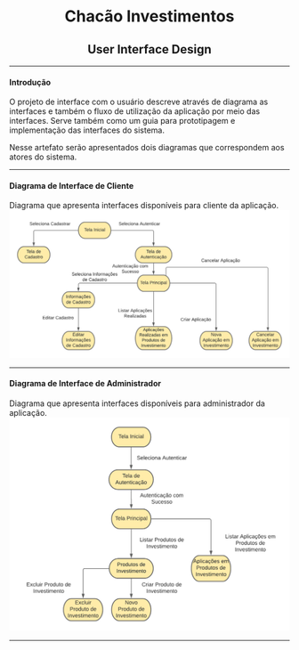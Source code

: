 <h1 align="center">Chacão Investimentos</h1>
<h2 align="center">User Interface Design</h2>

____
#### Introdução
O projeto de interface com o usuário descreve através de diagrama as interfaces e também o fluxo de utilização da aplicação por meio das interfaces. Serve também como um guia para prototipagem e implementação das interfaces do sistema.

Nesse artefato serão apresentados dois diagramas que correspondem aos atores do sistema.

____
#### Diagrama de Interface de Cliente

Diagrama que apresenta interfaces disponíveis para cliente da aplicação.
![Diagrama_Cliente](customer_diagram.png)

___
#### Diagrama de Interface de Administrador

Diagrama que apresenta interfaces disponíveis para administrador da aplicação.
![Diagrama_Cliente](admin_diagram.png)
____